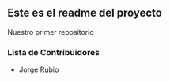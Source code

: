 ## Este es el readme del proyecto

Nuestro primer repositorio


### Lista de Contribuidores

* Jorge Rubio
